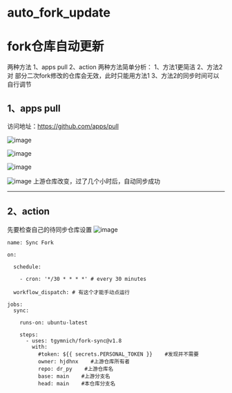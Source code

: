 # auto_fork_update
# fork仓库自动更新

两种方法
1、apps pull
2、action
两种方法简单分析：
1、方法1更简洁
2、方法2对 部分二次fork修改的仓库会无效，此时只能用方法1
3、方法2的同步时间可以自行调节


## 1、apps pull
访问地址：https://github.com/apps/pull

![image](https://github.com/tvfuns/auto_fork_update/assets/5485787/54561853-9f9a-4296-b225-a294c70c8aa8)

![image](https://github.com/tvfuns/auto_fork_update/assets/5485787/f68ced36-8483-49d6-a917-5d22796cde5f)

![image](https://github.com/tvfuns/auto_fork_update/assets/5485787/1320d0ab-b41e-4b55-bc76-5a7cb68f8875)

![image](https://github.com/tvfuns/auto_fork_update/assets/5485787/e305f245-cac6-43a1-9b81-28b8d8d84882)
上游仓库改变，过了几个小时后，自动同步成功

-------------------------------------------------------------------------------------------------------
## 2、action

先要检查自己的待同步仓库设置
![image](https://github.com/tvfuns/auto_fork_update/assets/5485787/d994e594-0478-4b76-9484-81ce86d595c4)

```
name: Sync Fork

on:

  schedule:
  
    - cron: '*/30 * * * *' # every 30 minutes
    
  workflow_dispatch: # 有这个才能手动点运行

jobs:
  sync:

    runs-on: ubuntu-latest

    steps:
      - uses: tgymnich/fork-sync@v1.8
        with:
          #token: ${{ secrets.PERSONAL_TOKEN }}    #发现并不需要
          owner: hjdhnx    #上游仓库所有者
          repo: dr_py    #上游仓库名
          base: main    #上游分支名
          head: main    #本仓库分支名
```

